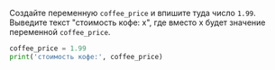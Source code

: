 Создайте переменную `coffee_price` и впишите туда число `1.99`. Выведите текст "стоимость кофе: х", где вместо x будет значение переменной `coffee_price`.

```python
coffee_price = 1.99
print('стоимость кофе:', coffee_price)
```